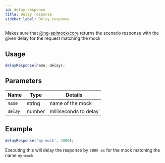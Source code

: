 ```yaml
---
id: delay-response
title: Delay response
sidebar_label: Delay response
---
```

Makes sure that [@ng-apimock/core](https://github.com/ng-apimock/core) returns the scenario response with the given delay for the request matching the mock

## Usage
```typescript
delayResponse(name, delay);
```
 
## Parameters
| Name | Type | Details |
| ---- | ---- | ------- |
| <code><var>name</var></code> | string | name of the mock |
| <code><var>delay</var></code> | number | milliseconds to delay |
 
## Example 
```typescript
delayResponse('my-mock', 3000);
```
Executing this will delay the response by `3000 ms` for the mock matching the name `my-mock`.
